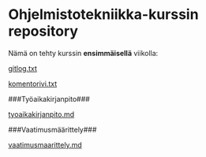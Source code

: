 # Ohjelmistotekniikka-kurssin repository

Nämä on tehty kurssin **ensimmäisellä** viikolla:

[gitlog.txt](https://github.com/hautamakih/ot-harjoitustyo/blob/main/laskarit/viikko1/gitlog.txt)

[komentorivi.txt](https://github.com/hautamakih/ot-harjoitustyo/blob/main/laskarit/viikko1/komentorivi.txt)

###Työaikakirjanpito###

[tyoaikakirjanpito.md](https://github.com/hautamakih/ot-harjoitustyo/blob/main/dokumentaatio/tyoaikakirjanpito.md)

###Vaatimusmäärittely###

[vaatimusmaarittely.md]()
